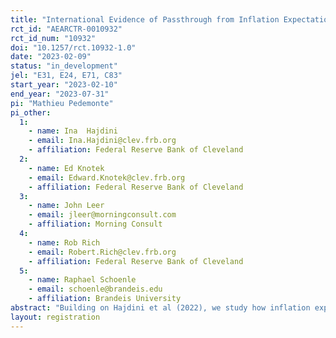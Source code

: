 ```yaml
---
title: "International Evidence of Passthrough from Inflation Expectations to Income Growth Expectations"
rct_id: "AEARCTR-0010932"
rct_id_num: "10932"
doi: "10.1257/rct.10932-1.0"
date: "2023-02-09"
status: "in_development"
jel: "E31, E24, E71, C83"
start_year: "2023-02-10"
end_year: "2023-07-31"
pi: "Mathieu Pedemonte"
pi_other:
  1:
    - name: Ina  Hajdini
    - email: Ina.Hajdini@clev.frb.org
    - affiliation: Federal Reserve Bank of Cleveland
  2:
    - name: Ed Knotek
    - email: Edward.Knotek@clev.frb.org
    - affiliation: Federal Reserve Bank of Cleveland
  3:
    - name: John Leer
    - email: jleer@morningconsult.com
    - affiliation: Morning Consult
  4:
    - name: Rob Rich
    - email: Robert.Rich@clev.frb.org
    - affiliation: Federal Reserve Bank of Cleveland
  5:
    - name: Raphael Schoenle
    - email: schoenle@brandeis.edu
    - affiliation: Brandeis University
abstract: "Building on Hajdini et al (2022), we study how inflation expectations and income growth expectations are related using exogenous variation in inflation expectations. We exploit evidence for a panel of countries to understand how institutional and historical context affect the degree of passthrough from inflation expectations to income growth expectations. "
layout: registration
---
```


